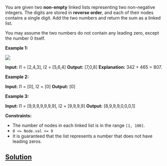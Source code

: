 You are given two **non-empty** linked lists representing two non-negative integers. The digits are stored in **reverse order**, and each of their nodes contains a single digit. Add the two numbers and return the sum as a linked list.

You may assume the two numbers do not contain any leading zero, except the number 0 itself.

**Example 1:**

 ![](https://assets.leetcode.com/uploads/2020/10/02/addtwonumber1.jpg)

**Input:** l1 = \[2,4,3\], l2 = \[5,6,4\]
**Output:** \[7,0,8\]
**Explanation:** 342 + 465 = 807.

**Example 2:**

**Input:** l1 = \[0\], l2 = \[0\]
**Output:** \[0\]

**Example 3:**

**Input:** l1 = \[9,9,9,9,9,9,9\], l2 = \[9,9,9,9\]
**Output:** \[8,9,9,9,0,0,0,1\]

**Constraints:**

* The number of nodes in each linked list is in the range `[1, 100]`.
* `0 <= Node.val <= 9`
* It is guaranteed that the list represents a number that does not have leading zeros.


## [Solution](https://pythontutor.com/visualize.html#code=%23%20Definition%20for%20singly-linked%20list.%0Aclass%20ListNode%3A%0A%20%20%20%20def%20__init__%28self,%20val%3D0,%20next%3DNone%29%3A%0A%20%20%20%20%20%20%20%20self.val%20%3D%20val%0A%20%20%20%20%20%20%20%20self.next%20%3D%20next%0A%0A%20%20%20%20def%20__str__%28self%29%3A%0A%20%20%20%20%20%20%20%20return%20f'val%3A%7Bself.val%7D,next%3A%7Bself.next%7D'%0A%0A%0Aclass%20Solution%3A%0A%20%20%20%20def%20addTwoNumbers%28self,%20l1,%20l2%29%3A%0A%20%20%20%20%20%20%20%20carry%20%3D%200%0A%20%20%20%20%20%20%20%20head%20%3D%20ListNode%28%29%20%23%20starting%20node%0A%20%20%20%20%20%20%20%20curr%20%3D%20head%20%23%20store%20head%20ass%20current%0A%0A%20%20%20%20%20%20%20%20while%20l1%20or%20l2%20or%20carry%3A%20%23%20while%20run%20till%20l1,%20l2%20or%20carry%20not%20have%20truth%20value%0A%20%20%20%20%20%20%20%20%20%20%20%20first%20%3D%200%0A%20%20%20%20%20%20%20%20%20%20%20%20second%20%3D%200%0A%20%20%20%20%20%20%20%20%20%20%20%20if%20l1%3A%20%20%20%20%0A%20%20%20%20%20%20%20%20%20%20%20%20%20%20%20%20first%20%3D%20l1.val%20%23%20assign%20node%20value%0A%20%20%20%20%20%20%20%20%20%20%20%20%20%20%20%20l1%20%3D%20l1.next%20%23%20move%20to%20next%20node%20after%20grabbing%20value%20%0A%20%20%20%20%20%20%20%20%20%20%20%20if%20l2%3A%0A%20%20%20%20%20%20%20%20%20%20%20%20%20%20%20%20second%20%3D%20l2.val%20%23%20assign%20node%20value%0A%20%20%20%20%20%20%20%20%20%20%20%20%20%20%20%20l2%20%3D%20l2.next%20%23%20move%20to%20next%20node%20after%20grabbing%20value%0A%0A%20%20%20%20%20%20%20%20%20%20%20%20val%20%3D%20carry%20%2B%20first%20%2B%20second%20%23%20sum%20of%20carry%20and%20value%0A%20%20%20%20%20%20%20%20%20%20%20%20%0A%20%20%20%20%20%20%20%20%20%20%20%20carry%20%3D%20val%20//%2010%20%23%20get%20carry%20%0A%20%20%20%20%20%20%20%20%20%20%20%20val%20%3D%20val%20%25%2010%20%23%20get%20left%20value%20%0A%20%20%20%20%20%20%20%20%20%20%20%20%0A%20%20%20%20%20%20%20%20%20%20%20%20%23%20storing%20val%20in%20link-list%0A%20%20%20%20%20%20%20%20%20%20%20%20curr.next%20%3D%20ListNode%28val%29%0A%20%20%20%20%20%20%20%20%20%20%20%20curr%20%3D%20curr.next%20%23%0A%20%20%20%20%20%20%20%20return%20head.next%0A%0A%23%20uncomment%20following%20code%20for%20testing%0A%0Adef%20prepare_input%28l%29%3A%0A%20%20%20%20head%20%3D%20ListNode%28l%5B0%5D%29%0A%20%20%20%20first%20%3D%20head%0A%20%20%20%20for%20i%20in%20l%5B1%3A%5D%3A%0A%20%20%20%20%20%20%20%20node%20%3D%20ListNode%28i%29%0A%20%20%20%20%20%20%20%20first.next%20%3D%20node%0A%20%20%20%20%20%20%20%20first%20%3D%20node%0A%20%20%20%20return%20head%0A%20%20%20%20%0Al1%20%3D%20prepare_input%28%5B2,4,3%5D%29%0Al2%20%3D%20prepare_input%28%5B5,6,4%5D%29%0Aoutput%20%3D%20Solution%28%29.addTwoNumbers%28l1,%20l2%29%0A%0Awhile%20output%3A%0A%20%20%20%20print%28output.val,%20'-------'%29%0A%20%20%20%20output%20%3D%20output.next&cumulative=false&heapPrimitives=nevernest&mode=edit&origin=opt-frontend.js&py=3&rawInputLstJSON=%5B%5D&textReferences=false)

